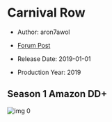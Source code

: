 # Carnival Row

* Author: aron7awol

* [Forum Post](https://www.avsforum.com/threads/bass-eq-for-filtered-movies.2995212/post-58495088)

* Release Date: 2019-01-01
* Production Year: 2019

## Season 1 Amazon DD+

![img 0](https://i.imgur.com/488VAYn.jpg)

